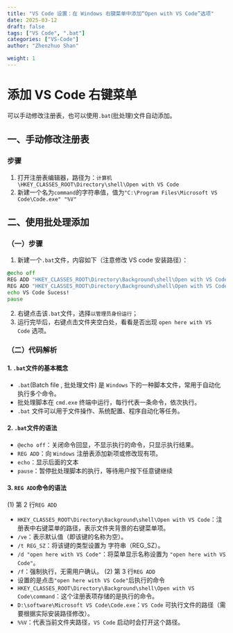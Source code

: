 ```yaml
---
title: "VS Code 设置：在 Windows 右键菜单中添加“Open with VS Code”选项"
date: 2025-03-12
draft: false
tags: ["VS Code", ".bat"]
categories: ["VS-Code"]
author: "Zhenzhuo Shan"

weight: 1
---
```

# 添加 VS Code 右键菜单
可以手动修改注册表，也可以使用`.bat`(批处理)文件自动添加。

## 一、手动修改注册表
### 步骤
1. 打开注册表编辑器，路径为：`计算机\HKEY_CLASSES_ROOT\Directory\shell\Open with VS Code`
2. 新建一个名为`command`的字符串值，值为`"C:\Program Files\Microsoft VS Code\Code.exe" "%V"`

## 二、使用批处理添加
### （一）步骤
1. 新建一个`.bat`文件，内容如下（注意修改 VS code 安装路径）：
```bat 
@echo off
REG ADD "HKEY_CLASSES_ROOT\Directory\Background\shell\Open with VS Code" /ve /t REG_SZ /d "open here with VS Code" /f
REG ADD "HKEY_CLASSES_ROOT\Directory\Background\shell\Open with VS Code\command" /ve /t REG_SZ /d "\"D:\software\Microsoft VS Code\Code.exe\" \"%%V\"" /f
echo VS Code Sucess!
pause
```
2. 右键点击该`.bat`文件，选择`以管理员身份运行`；
3. 运行完毕后，右键点击文件夹空白处，看看是否出现 `open here with VS Code` 选项。

### （二）代码解析
#### 1. `.bat`文件的基本概念
- `.bat`(Batch file , 批处理文件) 是 `Windows` 下的一种脚本文件，常用于自动化执行多个命令。
- 批处理脚本在 `cmd.exe` 终端中运行，每行代表一条命令，依次执行。
- `.bat` 文件可以用于文件操作、系统配置、程序自动化等任务。

#### 2. `.bat`文件的语法
- `@echo off`：关闭命令回显，不显示执行的命令，只显示执行结果。
- `REG ADD`：向 `Windows` 注册表添加新项或修改现有项。
- `echo`：显示后面的文本
- `pause`：暂停批处理脚本的执行，等待用户按下任意键继续

#### 3. `REG ADD`命令的语法
(1) 第 2 行`REG ADD` 
- `HKEY_CLASSES_ROOT\Directory\Background\shell\Open with VS Code`：注册表中右键菜单的路径，表示文件夹背景的右键菜单项。
- `/ve`：表示默认值（即该键的名称为空）。
- `/t REG_SZ`：将该键的类型设置为 字符串（REG_SZ）。
- `/d "open here with VS Code"`：将菜单显示名称设置为 `"open here with VS Code"`。
- `/f`：强制执行，无需用户确认。
(2) 第 3 行`REG ADD`
- 设置的是点击`"open here with VS Code"`后执行的命令
- `HKEY_CLASSES_ROOT\Directory\Background\shell\Open with VS Code\command`：这个注册表项存储的是执行的命令。
- `D:\software\Microsoft VS Code\Code.exe`：`VS Code` 可执行文件的路径（需要根据实际安装路径修改）。
- `%%V`：代表当前文件夹路径，`VS Code` 启动时会打开这个路径。